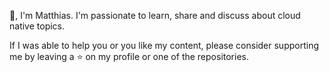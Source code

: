 👋, I'm Matthias. I'm passionate to learn, share and discuss about cloud native topics.

If I was able to help you or you like my content, please consider supporting me by leaving a ⭐ on my profile or one of the repositories. 
